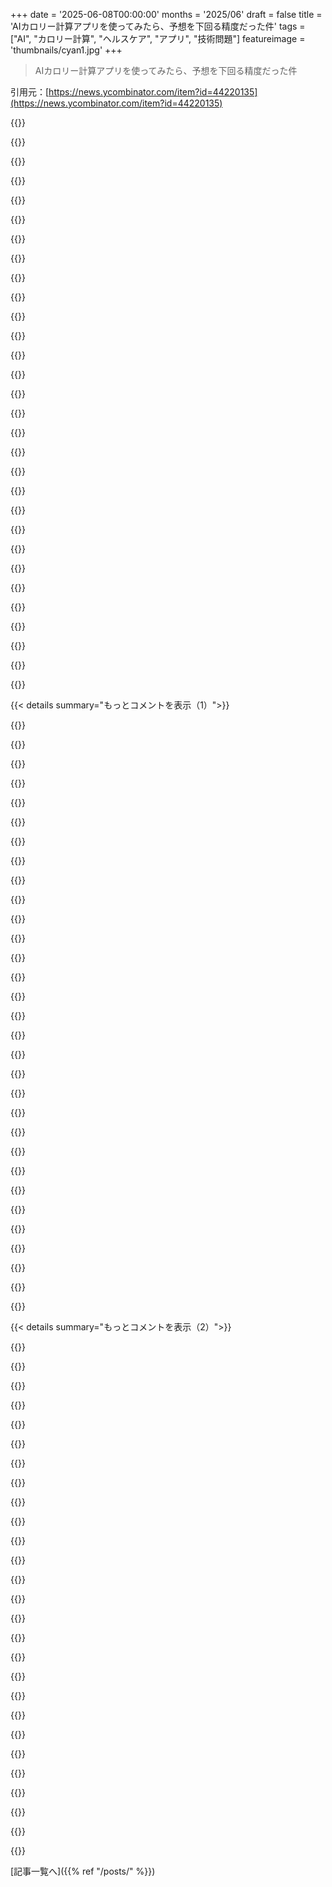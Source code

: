 +++
date = '2025-06-08T00:00:00'
months = '2025/06'
draft = false
title = 'AIカロリー計算アプリを使ってみたら、予想を下回る精度だった件'
tags = ["AI", "カロリー計算", "ヘルスケア", "アプリ", "技術問題"]
featureimage = 'thumbnails/cyan1.jpg'
+++

> AIカロリー計算アプリを使ってみたら、予想を下回る精度だった件

引用元：[https://news.ycombinator.com/item?id=44220135](https://news.ycombinator.com/item?id=44220135)




{{<matomeQuote body="SnapCalorieのFounderだよ。記事の値段は間違いで、アプリは完全無料さ。79.99ドルの値段は、研究をサポートして無料ツールを提供し続けるための寄付なんだ。<br>論文も発表してるし、うちのアルゴリズムは（他のアプリと違って）目視で量を見積もるよりは正確だよ。でも正直、どっちもかなり不正確なんだ。<br>みんな記録に時間をかけたくないから、写真ログは早くて簡単な近似値さ。もっと正確に記録したいなら、音声ログとキッチンスケールを使ってね（これもアプリで完全に無料）。<br>多くの人が言うように、目標は学習することであって、一つ一つを細かく記録することじゃない。自分が続けられて、健康とフィットネスの目標達成に役立つことをやるんだよ。" userName="wnorris510" createdAt="2025/06/09 15:52:24" color="#785bff">}}




{{<matomeQuote body="カロリーを大幅に過小評価されて、みんな諦めちゃう場合はどうなの？<br>それか、カロリーを大幅に過大評価されて、摂食障害になっちゃう場合は？<br>もし目標が学習することなら、正確な情報が大事だよね。まあ、VCに出資してもらうのは難しいんだろうけど。" userName="davidcbc" createdAt="2025/06/09 15:54:04" color="">}}




{{<matomeQuote body="これはAIアプリに対するちゃんとした批判に、製品オーナーが言い返す定番のパターンだよね。<br>ユーザー：「この（AI製品）使えない！」<br>製品オーナー：「まあ、人間だって下手だよ。」<br>これ、AIアプリ全体のウリじゃないじゃん！AIのセールスポイントは圧倒的に優れてることなのに、自分の目視も”かなり不正確”で、自分でアプリも”かなり不正確”って認めるなら、なんでアプリ使うんだよ？<br>あんたがリンクしたページの冒頭にこうあるじゃん：「SnapCalorieは、どんな食事でも写真を撮るだけで数秒で正確なカロリーカウントと栄養情報を得られる初めてのアプリです」（強調は私）。" userName="JohnMakin" createdAt="2025/06/09 17:45:15" color="#38d3d3">}}




{{<matomeQuote body="どうやったらAIは正確になれるの？見た目で、誰かがレシピでどれだけバターや油を使ったか分かる？見た目で、それが73/36のひき肉か97/3か分かる？タコスミートが牛肉か七面鳥か分かる？グラスの牛乳がスキムか、実際はヘビークリームか分かる？<br>目玉焼きを、その前に調理したソーセージから出た油で焼いたのか、ティースプーン一杯のオリーブオイルを使ったのかは分からないよね。<br>目には見えないカロリー源が多すぎるんだ。昨夜ジャンバラヤ作ったんだけど、野菜を大さじ一杯の油で炒めたかカップ一杯の油で炒めたかなんて、見た目じゃ分からなかったはずだよ。" userName="malfist" createdAt="2025/06/09 23:28:40" color="#785bff">}}




{{<matomeQuote body="これどういう意味？<br>「完全無料、79.99ドルの値段は、研究をサポートするための寄付なんだ。」<br>アプリダウンロードしたけど、79.99ドルか月額6.67ドル払わないとプレミアムプランを使える方法が見当たらないんだけど。どうやって寄付しない選択をするの？<br>それとも必須の寄付ってこと？もしそうなら、記事が完全に間違ってるってどういう意味？記事はまさにそれを言ってるじゃないか。" userName="mgraczyk" createdAt="2025/06/10 17:33:38" color="#ff5733">}}




{{<matomeQuote body="そういうレシピなら、平均的な量のバターとか80/20の牛肉、牛肉、2%ミルクを仮定すれば、カロリー摂取量を全然知らない人にとってはそれなりに正確になるんだよ。" userName="mminer237" createdAt="2025/06/10 03:10:21" color="">}}




{{<matomeQuote body="プレミアムにアップグレードしなくても、全ての機能にアクセスできるよ。ペイウォールの「x」をクリックするだけ。" userName="wnorris510" createdAt="2025/06/10 18:23:26" color="#ff33a1">}}




{{<matomeQuote body="「平均的な量のバター」って何？<br>あと、なんで他のものも仮定できるの？" userName="malfist" createdAt="2025/06/10 11:54:16" color="">}}




{{<matomeQuote body="多くの家族が体重や栄養で苦しむのを見て、この分野に入ったんだ。アメリカの主要な死因の一つが糖尿病で、これは主に栄養不足と運動不足が原因なんだ。<br>なぜこうなるのか、どうすれば手助けできるのか、この10年間研究してきたよ。数え切れないほどのユーザーから聞いたのは、食事の記録と改善方法を学ぶのに時間がかかりすぎるってことなんだ。<br>AIのセールスポイントが「圧倒的に優れている」なんて主張したことは一度もないよ。ただ人々の手助けになるツールを作ろうとしてきただけなんだ。<br>うちのアプリの音声ノート機能にキッチンスケールを組み合わせるのが、栄養を記録する上で最も正確な方法で、実際、我々がローンチする前に市場に存在していたものよりずっと速いんだ。<br>写真ログ機能は、ユーザーが我々がローンチする前にやっていたことよりは正確だし、断トツで最速の記録方法だけど、そうだ、限界はあるんだ。そして、競合他社とは違って、完璧だとは言わないよ。外食で食事をして、代替案が食事を記録しないことなら、それは素晴らしい選択肢さ。<br>結局のところ、本当に人々を助けたいなら、精度は最も重要なことじゃないんだ。教育こそが大事なんだ。どの食品や材料が問題なのか、そしてなぜそうなのかを学ぶ必要があるんだ。うちのアプリは、我々がローンチする前に市場に存在していたどのソリューションよりも、それをより良く実現しているんだよ。" userName="wnorris510" createdAt="2025/06/10 18:20:14" color="#38d3d3">}}




{{<matomeQuote body="たぶん、このアプリを使いそうな人のほとんどは、糖尿病の人みたいに真剣な自己管理には使わないからだろうね。<br>現実には、ほとんどの人はしばらくアプリを使って、減量や筋肉増強に失敗して、興味を失うんだ。「Good enough」で十分ってのが、健康とか栄養、フィットネスのニッチ市場の多くのもののお決まり文句で、AI関連だけじゃないんだよ。" userName="hammyhavoc" createdAt="2025/06/10 16:50:30" color="">}}




{{<matomeQuote body="俺たちは摂食障害の予防についてたくさん研究してるんだ。記事にもある通り、他のアプリみたいに低体重になるようなダイエットは勧めなかったよ。ダッシュボードでは、カロリーメーターの上に果物と野菜のカウンターを置いてる。これは、果物と野菜を「最大化」する考え方の方が、カロリーや炭水化物を「最小化」する考え方よりずっと健康的だからさ。<br>実は一時期、アプリからカロリー表示を完全に無くそうとしたんだけど、ユーザーの大多数が離れちゃって。だから、カロリー追跡したい人のために表示は残したけど、より健康的な考え方を促す機能の下に置くことにしたんだ。ユーザーからのフィードバックでは、徐々に果物と野菜にもっと注目するようになったって声が多くて、すごく嬉しいよ。" userName="wnorris510" createdAt="2025/06/09 16:16:02" color="#ff5733">}}




{{<matomeQuote body="有料プランの説明には、プレミアムで「無制限の写真・音声・バーコード記録」とか「無制限のAI栄養士チャット」とか「AI栄養士からの無制限の個別アドバイス」とか書いてあるじゃん。これって、お金払えばもっとアクセスできてアプリをもっと使えるってことだよね？<br>だから、元の記事がプレミアムプランを79.99ドルって書いたのは完全に合ってるんじゃない？<br>記事には<br>〉アプリは無料でダウンロードできて、トライアル期間もなかった。年間79.99ドルのプレミアムプランがあるけど、それは寄付みたいなものらしい。無料ユーザーは1日3枚まで写真制限があるけど、写真以外の記録方法は全部無制限で誰でも無料だよ。<br>って書いてあるけど、これのどの部分が間違ってるの？" userName="mgraczyk" createdAt="2025/06/10 18:57:08" color="#ff5c5c">}}




{{<matomeQuote body="予測にはiPhoneのLiDARスキャナーを使ってるの？" userName="jablongo" createdAt="2025/06/09 16:04:41" color="">}}




{{<matomeQuote body="食品パッケージに書いてあるカロリー自体が±20％も不正確なんだから、そもそも全部不正確なんだよ。<br>アプリの価値って、ただ食べたものを書き出すことにもあると思うな。ついつい忘れちゃう間食とかドレッシング、ワインとか、全部足すと結構な量になるのを記録するだけでも意味があるんだ。" userName="gadders" createdAt="2025/06/09 16:23:32" color="#45d325">}}




{{<matomeQuote body="ちゃんとやろうとすると面倒で、試す前にダイエット自体を諦めちゃう人たちの場合はどうなるの？<br>結局、栄養の世界に万能薬なんてないんだよ。" userName="ffsm8" createdAt="2025/06/09 15:58:19" color="">}}




{{<matomeQuote body="音声入力のこと言ってくれてありがとう、写真よりそっちが好きだな。技術的には写真が一番複雑そうだね。<br>AIってテキストや画像にすごく力を入れてるみたいだけど、音声こそ最高のUIだと思うんだ。アプリから「電話」をトリガーして、30秒くらいAIと話して食事を記録したり、アドバイスをもらったりできたら最高だね。" userName="ericmcer" createdAt="2025/06/09 17:45:45" color="">}}




{{<matomeQuote body="このアプリの付加価値って何？俺はChatGPTで6ヶ月カロリー追跡して、それで20kg痩せたよ。これはほとんど、食べたものを全部ChatGPTに伝えて、間違ってると思う出力は修正するくらいなんだけどね。これはそんなに正確じゃないけど、どうやら全体像を掴むには十分だったみたいで、おかげで痩せられたよ。" userName="shifto" createdAt="2025/06/12 12:32:29" color="#38d3d3">}}




{{<matomeQuote body="Appleは、プレミアムの一部として「もっと得られる」って書くことを俺たちに義務付けてるんだ。Appleには俺たちの手足を縛るようなバカげたルールがあるんだよ。実際は無料プランでも全部の機能にアクセスできるんだ。Riotの最近の裁判が、こういうのを分かりやすく説明しやすくしてくれると良いんだけどね。" userName="wnorris510" createdAt="2025/06/12 22:26:27" color="#ff5c5c">}}




{{<matomeQuote body="根本的にカロリーを計算できないのに、できるって言って商品を売ってるのはまだ嘘だよ。人々があなたを信じてお金を払うっていう事実は、その事実を変えない。人を騙してる。<br>〉SnapCalorieは、どんな食事でも写真を撮るだけで、数秒で正確なカロリー計算と栄養情報が得られる初めてのアプリです<br>これはあなたのウェブサイトからの引用だ。これは完全にフィクションだよ。最初の投稿（コメント19334）で自分で認めてるじゃないか。" userName="davidcbc" createdAt="2025/06/09 17:50:17" color="#45d325">}}




{{<matomeQuote body="〉AIは圧倒的に優れている<br>揚げ足を取るわけじゃないけど、「優れている」って一つの軸だけじゃないんだよ。精度が同じでも、写真を撮る方が手入力するより体験として優れてる、とかね。<br>AIツールは「圧倒的に」優れている必要すらなくて、いくつかの軸ではむしろ劣ることもよくあるんだ。なぜなら、品質を使いやすさとトレードオフにすることが多いから。<br>エンジニアは使いやすさの軸を軽視しがちだけど、そうなると今の多くのAI製品にとって理想的な顧客じゃないのかもね。" userName="kevlened" createdAt="2025/06/09 19:10:15" color="#38d3d3">}}




{{<matomeQuote body="ダイエットするなら精度は「十分」じゃ全然足りないよ。毎日250カロリー多く摂るだけで週に0.5ポンド太るんだ。<br>これって油大さじ2杯分くらい簡単にずれちゃうってことだよ。" userName="malfist" createdAt="2025/06/10 18:17:06" color="#ff5733">}}




{{<matomeQuote body="±20%の誤差でも、この記事の例みたいに3倍も間違ってるよりはるかにマシだよね。" userName="davidcbc" createdAt="2025/06/09 17:33:00" color="">}}




{{<matomeQuote body="「十分」っていうのはさ、どうせ多くの人が真剣に続けられないから精度なんて関係ないってことかもね。<br>努力しないか、すぐ飽きるか。<br>でも、AI以外でもこういうの多いけど、このアプリが本来の目的に合ってないってのは俺も同意するわ。" userName="hammyhavoc" createdAt="2025/06/11 19:50:55" color="#38d3d3">}}




{{<matomeQuote body="うちのアプリはLiDAR使ってて、ChatGPTよりずっと正確だよ。無料でも高精度モデル使えるし、データもきれいなチャートで表示できるんだ。<br>Apple HealthとかAndroid Fitとも連携する予定だよ。" userName="wnorris510" createdAt="2025/06/12 22:15:21" color="">}}




{{<matomeQuote body="マクロ栄養素がすっごく変わるソースとかトッピングって、どうやって対応するの？" userName="haliskerbas" createdAt="2025/06/09 17:29:44" color="#38d3d3">}}




{{<matomeQuote body="↑↑100%同意。精度、スピード、減量効果。<br>これらをそれぞれ良くするには、違う解決策が必要だよね。" userName="wnorris510" createdAt="2025/06/10 18:22:50" color="">}}




{{<matomeQuote body="今Androidアプリ試したけど、金払わないと写真もっと撮れなかったよ。<br>「無料でも全部使える」って言ってたけど、Androidもそうなの？<br>全然違うじゃん。3枚撮ったら「無料枠使い切った！」って出たよ。<br>これってiOSだと違うの？マジ？" userName="mgraczyk" createdAt="2025/06/12 22:47:20" color="#ff33a1">}}




{{<matomeQuote body="解決策は一つじゃないだろうけど、適当な数字を足すだけじゃ改善にはならないよね。" userName="davidcbc" createdAt="2025/06/09 17:29:13" color="">}}




{{<matomeQuote body="デバイスの音声アシスタントって、普段そのまま使う？<br>人の前で使う？<br>知ってる視覚障害者数人以外、機械に人前で話しかける人も、一人で話しかける人も、俺は誰も知らないな。" userName="hammyhavoc" createdAt="2025/06/10 16:52:01" color="">}}




{{<matomeQuote body="これ、数年で入れた中で間違いなく一番酷いアプリだわ。マジでひどいUXで、ログイン前に評価聞いてくるし、古いログイン方法だし、設定長すぎ。<br>プレミアム誘導もウザいし、無料だと写真1日3枚だけとかふざけてる。<br>写真クロップさせたり、カロリー計算は2倍も間違えるし、編集も使い物にならない。<br>マジでユーザーをイライラさせる以外、GeminiとかChatGPTの方が無料でもずっとマシ！" userName="MacNCheese23" createdAt="2025/06/10 10:49:14" color="#ff5c5c">}}




{{< details summary="もっとコメントを表示（1）">}}

{{<matomeQuote body="うちらはやってるよ！Google AI時代のオリジナルアプローチはCVPR論文見てね：https://openaccess.thecvf.com/content/CVPR2021/papers/Thames...<br>あれからずっと精度高い方法も編み出したんだ。あと、写真に写ってる食べ物の量だけじゃなくて、ユーザーが何を記録したかったかを推測する高度なテクニックも試してるよ。例えばベーグル一口食べても、まるまる1個で記録したいだろうから、そう推測するんだ。" userName="wnorris510" createdAt="2025/06/09 16:07:11" color="#ff33a1">}}




{{<matomeQuote body="カロリー記録って、色んなもののカロリーがどれくらいか学んで、より良い判断できるようになるためでもあるんだよね。油はヤバいくらい高カロリーで数百キロカロリー簡単に足しちゃうけど、葉物野菜はいくら食べても大したことないとかさ。<br>これ分かっちゃえば、記録は自分を律するためだけ。頭では分かってるけど、ルール曲げたい時に嘘ついちゃう。そういうちょっとしたズルが積もると、ダイエット台無しにしちゃうんだよ。" userName="dack" createdAt="2025/06/09 11:19:14" color="#785bff">}}




{{<matomeQuote body="カロリー記録を続けてると、食べ物のカロリーがどれくらいか第六感が働くようになるよ。俺は半年くらい細かく食事日記つけてたら、もう大体で推定できるようになって、あんまり必要なくなってることに気づいた。<br>プロヒント：大抵の人はアルコールのカロリーを見くびってる。" userName="cainxinth" createdAt="2025/06/09 12:11:56" color="#ff5c5c">}}




{{<matomeQuote body="＞大抵の人はアルコールのカロリーを見くびってるよ<br>面白いね、俺は逆なんだ。アルコールにカロリーたくさんあるって聞いてたけど、カロリー計算始めたらそんなに高くないじゃんって思った。<br>ジン6杯で大体550kcalだし、誰でも結構酔えるくらい。よっぽど毎日飲む人じゃなきゃ、たまに夜飲みに行くために昼間のカロリー調整するのそんな難しくない。<br>もちろんシラフでいるのが一番健康的だけどね。" userName="yreg" createdAt="2025/06/09 12:36:58" color="">}}




{{<matomeQuote body="へえ、それってジン6杯で basically 一食分まるまる置き換えるってことだね。" userName="mock-possum" createdAt="2025/06/09 14:00:43" color="">}}




{{<matomeQuote body="550kcalが一食分まるまるってんなら、ジン6杯は完全にぶっ飛ぶ量だよ、多分ブラックアウトもするんじゃないか。" userName="kelipso" createdAt="2025/06/09 15:01:19" color="">}}




{{<matomeQuote body="それはナンセンスだね。スピリッツのショットは1単位。Stella Artoisみたいな強めのビール1パイントは3単位だよ。<br>550カロリーは、70kgの女性か、もっと重いけど徐々に体重減らそうとしてる男性なら余裕で夕食分だ。そのどっちも、普通の人はStella 2パイント飲んでも大して影響ないだろうに。" userName="n4r9" createdAt="2025/06/11 10:04:29" color="#38d3d3">}}




{{<matomeQuote body="うん、何か2つか3つの食べ物があって、それを食べてると完全にダメになるって気づくよね。俺の場合はピーナッツバターとソーセージだった（一緒にじゃないよ...）。<br>とにかくカロリー高すぎなのに、そんなに好きってわけでもなかったんだ。" userName="jonplackett" createdAt="2025/06/09 15:08:53" color="">}}




{{<matomeQuote body="夜にビール4～5パイントで一日の必要カロリー総量を超えるかも、なんてこと、20代後半になるまでマジで考えたことなかったな。" userName="reedf1" createdAt="2025/06/09 13:46:12" color="">}}




{{<matomeQuote body="20代前半だと代謝もずっと高いから、それでも大丈夫なんだよ。" userName="gadders" createdAt="2025/06/09 16:26:04" color="">}}




{{<matomeQuote body="アルコールって言えばビールとかワインだよね。1缶150kcalくらいだから、数缶飲めば1週間で1ポンド（約0.45kg）増えるよ。これって結構普通な家庭もあるんじゃない？" userName="SketchySeaBeast" createdAt="2025/06/09 13:11:55" color="">}}




{{<matomeQuote body="デタラメ？ alcohol.org/bac-calculator/ を見てごらんよ。体重150ポンドの女性が2時間で6ショット飲んだら、血中アルコール濃度（BAC）が0.21％になるんだ。これはブラックアウトするのに十分な量だよ。URL：https://alcohol.org/bac-calculator/" userName="kelipso" createdAt="2025/06/11 12:37:28" color="">}}




{{<matomeQuote body="6ショットで550kcalね。でも、誰がジンをストレートで6ショットも飲むわけ？ ミキサーの分も計算に入れなきゃ。ミキサーって大体砂糖たっぷりだよ。" userName="malfist" createdAt="2025/06/09 13:13:10" color="#ff33a1">}}




{{<matomeQuote body="「Stella Artoisみたいな度数高めのビール1パイントは3単位」ってあるけど、違うね。Stellaは一番強いので5.2％だよ。20オンスのパイントでも約1.7単位。アメリカの16オンスなら約1.4単位。2パイント飲んでもせいぜい3単位ちょっとだよ。" userName="Kirby64" createdAt="2025/06/11 15:58:38" color="">}}




{{<matomeQuote body="そうだね、全くやらない方がいいひどいものってたくさんあるよね。私にとってはソーダが一番大きかったな。砂糖たっぷりのソーダを気をつけながら飲むなんて無理。カロリーが多すぎるんだもん。あと、アイスクリームね。" userName="const_cast" createdAt="2025/06/09 18:34:26" color="#ff5733">}}




{{<matomeQuote body="なるほどね。それってWidmarkモデルみたいな感じだ。吸収が瞬間的で、食事や水なしで飲むことを想定してるみたいだね。ご飯を全部お酒にするなら分かるけど、普通は食事を減らして飲むことを考えるよね。80kgの男が夕食後3時間でビール3パイント（60オンス）飲んで、途中に水を飲んだら、体のコントロールや喋るのがおかしくなるって、なんか違う気がするんだよな。URL：https://en.wikipedia.org/wiki/Blood_alcohol_content#By_intak..." userName="n4r9" createdAt="2025/06/11 13:59:11" color="">}}




{{<matomeQuote body="私も同じ経験したよ！ 私の場合は「ヘルシースナック」だと思ってたピーナッツバターとリンゴが、毎週とんでもない量のカロリーになってたんだよね。" userName="skohan" createdAt="2025/06/09 15:14:19" color="#ff5c5c">}}




{{<matomeQuote body="それと、150kcalって安物のアメリカンビールとIPAとかスタウトの中間くらいなんだよね。ビールによっては簡単に200〜300kcalにいっちゃうよ。" userName="hedora" createdAt="2025/06/09 14:11:34" color="">}}




{{<matomeQuote body="ああ、だから大学生は大学入ってから太るのか。代謝が速すぎるわけないじゃん！（笑）" userName="wredcoll" createdAt="2025/06/10 00:29:28" color="">}}




{{<matomeQuote body="もしかして私が間違ってる？ それともこのページが？ このNHSのページには「度数高めのラガー／ビール／サイダー（ABV 5.2％）1パイント」は3単位ってハッキリ書いてあるんだけど。URL：https://www.nhs.uk/live-well/alcohol-advice/calculating-alco..." userName="n4r9" createdAt="2025/06/11 20:27:19" color="">}}




{{<matomeQuote body="正直、カロリー計算ってのは間違った情報に踊らされてるバカげた行為だと思うんだ。根拠が薄い科学からきてるしね。<br>みんなが気づいてないのは、ラベルのカロリーが実際に体が吸収するカロリーとは違うってこと。ラベルのは実験室で燃やした時の値で、調理法や個人差で吸収率は全然変わるんだよ。<br>それに、「消費カロリー＞摂取カロリーなら痩せる」って考えは、健康な時にしか通用しないんだ。代謝に関わる問題やアレルギーとかあると、この考えは崩壊する。<br>もし異常にお腹が空いたり吐き気を感じるなら、それは飢餓状態になってる証拠で、代謝を壊すし長期的な減量にはつながらない。脂肪じゃなくて代謝が活発な筋肉組織を失うことになるんだ。<br>健康的にちゃんと食事していれば、あんな異常な空腹感は来ないよ。<br>Atkinsやったことある人なら、ケトーシスに入ると空腹感がなくなるのを知ってるはず。すごく高カロリーなものを食べても量はずっと少なくなるし、炭水化物や多すぎるタンパク質が少ないから、余計な脂質も脂肪として蓄積されにくいんだ。腎臓や肝臓、胆嚢に問題があるとできない人もいるけど、できる人は驚くほど簡単に痩せるよ。この食事法は炎症を抑える効果もあるし、コレステロールも問題にならない。<br>みんな驚くだろうけど、俺は毎日食べるものの重さを測ってカロリー計算してみた。驚くのはここから。脂質とタンパク質（60:30の比率で炭水化物は1日20g）だけで2700kcal摂ってるのに、毎日平均で1〜2ポンド痩せるんだ。これ、水分が抜ける最初の時期を過ぎてからの話ね（だから水分でも筋肉でもない）。<br>1ポンドは3500kcalで、俺のBMR（基礎代謝）は体重と体格からすると2200kcalのはず。運動もしてないし空腹感もないのに、どうして実質9700kcalもの赤字状態になるんだ？<br>大学の友達とも一緒にやってみたけど、彼らもほぼ全く同じ結果だったよ。医者のチェックを受けたり、水分や食物繊維、必須ビタミンをしっかり摂ったりするのはちょっと面倒だったみたいだけど、それ以外は脂肪がどんどん落ちていった。<br>結論、摂取カロリーvs消費カロリーなんて嘘っぱちだよ。" userName="trod1234" createdAt="2025/06/09 20:41:39" color="#ff5c5c">}}




{{<matomeQuote body="100%同意。食べ物のカロリーについて学び直すのが大事だね。俺は体重に不満はあったけど、”肥満”てほどじゃなかった。身長5フィート8インチで187ポンドだったんだ。<br>去年の11月からCronometerっていうアプリでカロリーを記録し始めたら、今朝までで35ポンド以上痩せて151ポンドになったよ。<br>比較的健康な男性でも、食べ物のカロリーやマクロ栄養素に対する自分の認識がいかに間違ってたか痛感したね。だから、この記事には完全に同意するよ。" userName="coltoneakins" createdAt="2025/06/09 12:27:35" color="#785bff">}}




{{<matomeQuote body="「でもジンを6杯も飲む人なんてどこにいるんだ？」って？ハハ、俺はほぼ東欧出身だけど、俺の知ってる飲み手はみんなそうだよ。（実際には”Borovička”が一番人気で、ジンじゃないけどちょっと似てるやつ）。<br>でも、カロリー摂取を減らそうとしてるなら、好きなだけ飲むわけにはいかないだろ？ある程度は妥協しなきゃ。だから、おしゃれなカクテルとかワイン1本の代わりに、ウォッカとか飲むのもアリだよ（酔うのが目的ならだけどね）。" userName="yreg" createdAt="2025/06/09 13:53:55" color="">}}




{{<matomeQuote body="ああ、わかった。お互いちょっと間違えてたね。「ユニット」（純粋なエタノール10ml）は実は「1ドリンク」と同じじゃないんだ。「1ドリンク」ってのは、5%のビール12オンス、12%のワイン5オンス、または40%のショット1.5オンスとされてる。どれも正確には「1ユニット」じゃなくて、全部約1.7ユニット（約17mlのエタノール）なんだよ。<br>たぶん、ほとんどの人は「ユニット」じゃなくて「ドリンク」で考えてると思うんだ。<br>で、元のコメントに戻るけど、たいていの店で6ショットというと、アルコール約10ユニットになる。ビール20オンスの3.3杯分くらいだね。20オンスビール3.3杯（合計66オンス！）は、すぐに飲めばほとんどの人を結構酔わせる量だよ。違いは、純粋な液体量からして、20オンスビール3.3杯は6ショットよりずっと早く飲むのが難しいってことだね。" userName="Kirby64" createdAt="2025/06/11 20:40:29" color="">}}




{{<matomeQuote body="ああ、良い点だね。ワイン1本で0.3%（血中アルコール濃度）ってのは、正直死にそうなレベルで現実的じゃないって言ってるんだよね。それでも、ジン6ショットはビール6杯かワイン1本に相当するから、結構酔うのは確か。" userName="kelipso" createdAt="2025/06/11 15:35:18" color="">}}




{{<matomeQuote body="うん、かなりの量のお酒だってのは同意。特に1ショット1.5オンスならね。UKだとシングルの量は公式には1オンスくらいだから、UKでの6ショットはUSでの4ショット分に当たるよ。" userName="n4r9" createdAt="2025/06/11 16:22:21" color="">}}




{{<matomeQuote body="ジン・トニックにするなら、スリムラインのトニックがあるよ。結構美味しいから試してみて。" userName="gadders" createdAt="2025/06/09 16:24:57" color="">}}




{{<matomeQuote body="変な話だけど、どうやってカロリーを記録するかって結構重要だと思うんだよね。ただ「これ食べた、何カロリー」って調べるだけだと、覚えないし感覚も身につかない。でも、「これXカロリーかな？と思って調べたらYカロリーだった」ってやり方だと、覚えるのに役立つんだ。<br>研究を探せるかわからないけど、基本的に「予想と確認」って学習方法がめちゃくちゃ強力なんだよ。フラッシュカードが効果的なのもそのため。ただ「質問と回答」だけじゃ、そこまでじゃないんだ。" userName="taeric" createdAt="2025/06/09 14:49:12" color="#ff5733">}}




{{<matomeQuote body="飲み物のカロリー目安だよ<br>超ライトなビールとかショット 100kcal<br>ライトビールとかワイン 150kcal<br>普通のビール 200kcal<br>ミックスドリンク 300kcal<br>やばいミックスドリンク 400kcal" userName="hammock" createdAt="2025/06/09 17:25:32" color="">}}




{{<matomeQuote body="面白いことに、ちょうど数日前HNでこの話してたんだよね：https://news.ycombinator.com/item?id=44185892<br>写真だけじゃ答えられない食品の栄養に関する質問ってたくさんあるんだよ。例えば「これって全乳？無脂肪乳？」とか、「この野菜、濡れてるからテカってるの？それともバターまみれだから？」とか。AIの魔法でもそこは解決できないね。" userName="duskwuff" createdAt="2025/06/09 01:33:35" color="#785bff">}}

{{</details>}}




{{< details summary="もっとコメントを表示（2）">}}

{{<matomeQuote body="そういうのは手動で簡単に調整できるよ。食事全体を見積もるよりはるかに楽だ。" userName="hammock" createdAt="2025/06/09 17:29:50" color="">}}




{{<matomeQuote body="AIも人間みたいにそういう質問ができるようになる段階が来ると思うよ。今はまだそこまでじゃないけど、AIモデルはその可能性を秘めていると思う。" userName="dwetterau" createdAt="2025/06/09 03:08:44" color="">}}




{{<matomeQuote body="写真を撮って食事記録しようと思うとしたら、これ（AIアプリ）が唯一のきっかけかもね。でも、chronometerと同じくらい正確じゃなきゃダメだけど。" userName="bitmasher9" createdAt="2025/06/09 03:20:32" color="">}}




{{<matomeQuote body="数年前にMyFitnessPalで15kg痩せたんだけど、カロリー計算をするっていう行為（つまり、計算してアプリに入れる手間）自体が効果の重要な部分だと思うんだよね。何か食べるのが少しだけ面倒になって、立ち止まって考えるようになるんだ。簡単にしすぎると、もっと簡単に食べ過ぎてしまうんじゃないかな。" userName="jonplackett" createdAt="2025/06/09 09:27:19" color="#ff5c5c">}}




{{<matomeQuote body="約100ポンド（約45kg）カロリー計算と運動で痩せた者として、これはすごく大きかったよ。あと、自分の悪い食習慣に気づかせてくれたんだ。上の空でおやつを食べて、それを記録しようとして「あれ、なんで今これ食べてるんだろ？」って思ってやめる、みたいなね。習慣を通して栄養について自分自身を教育する、って感じかな。" userName="devmor" createdAt="2025/06/09 12:04:46" color="#ff5733">}}




{{<matomeQuote body="すごい達成だね、おめでとう！<br>ちょっと興味があるんだけど、マクロ栄養素も追跡してた？あと、どれくらいのカロリー不足を目指してたの？どのくらい期間かかった？" userName="jonplackett" createdAt="2025/06/09 12:51:55" color="">}}




{{<matomeQuote body="うん、マクロはすごく重要だったよ。その頃かなり集中的な週4回のHIITプログラムをやってたからね。運動でワークアウト日に700～900kcal燃焼してたから、カロリー目標は維持カロリーを厳密に目指してたんだ。大変だったけど、やりがいがあったよ。体重がそれだけ落ちるのに1年くらいかかったかな。普段ならもっとかかると思うけど、専属のグループトレーナーがしっかりサポートしてくれたおかげも大きい。" userName="devmor" createdAt="2025/06/09 14:01:14" color="">}}




{{<matomeQuote body="維持カロリーでうまくいったのすごいね。それって運動しない前提の計算？それとも運動カロリーも食べた上で痩せたの？" userName="jonplackett" createdAt="2025/06/09 14:39:44" color="">}}




{{<matomeQuote body="前者だよ。維持できる食べ方を習慣にするのが目標だったんだ。これが一番難しいから、あえて大変な方法を選んだんだよね。多くの人が失敗するのは、痩せることばかり考えて習慣を作らないからだと思う。手術とか無理なダイエットだけじゃすぐ元に戻っちゃうからね。" userName="devmor" createdAt="2025/06/09 14:50:57" color="#45d325">}}




{{<matomeQuote body="ホントそう思う。ちゃんと記録してマクロ栄養素も気を付ければ、嫌なことじゃなくて、むしろ気分良くなったりするからね！" userName="jonplackett" createdAt="2025/06/09 15:07:17" color="">}}




{{<matomeQuote body="うん、それすぐ気づいた。マクロバランス考えてちゃんと食べて運動したら、元気になったし、よく眠れるようになったんだよね。" userName="devmor" createdAt="2025/06/09 17:02:48" color="">}}




{{<matomeQuote body="うん。確か、何かしら制限があれば、どんなダイエットでもうまくいくんだよね。「青いパッケージのは食べない」とかでもね。" userName="yoz-y" createdAt="2025/06/09 11:06:38" color="">}}




{{<matomeQuote body="バジェットアプリでも似てるな。手入力だと買う前に考えるけど、自動連携だと考えなくなる。ダイエット／カロリー計算だと、特に精度が悪いと、考えないわけにはいかないよね。" userName="jclardy" createdAt="2025/06/09 10:49:35" color="#785bff">}}




{{<matomeQuote body="そうそう！2年前にWaistlineってアプリでキツいダイエットしたんだ。2ヶ月で1500kcal未満にして9kg痩せたよ。細かい記録が我慢に効くって気づいたんだよね。" userName="jxjnskkzxxhx" createdAt="2025/06/09 12:53:08" color="#ff5c5c">}}




{{<matomeQuote body="意識と集中力が大事なんだ。「それに集中」してないと、うまくいかないよ。" userName="kamma4434" createdAt="2025/06/09 09:39:57" color="">}}




{{<matomeQuote body="体重計はそう言わないかもね。まだAIじゃないから。" userName="kamma4434" createdAt="2025/06/10 10:23:28" color="">}}




{{<matomeQuote body="AIカロリー計算なんて最初からダメだと思ってたよ。写真だけじゃカロリーどころかマクロ栄養素も分かんないし、AIの画像認識もまだまだじゃん？こんなのに金払ってる人がいるのが信じらんないね。" userName="jonplackett" createdAt="2025/06/09 09:25:33" color="">}}




{{<matomeQuote body="Lose ItのAI使ったけど、カロリーじゃなくて、料理の材料を分解してくれるのは感動したよ。例えばブリトーの写真で材料を正確に分けてくれたから、量の手動調整が楽だった。補助ツールとしては優秀。写真メインのアプリがダメなのは、ソースとかパンの中身、正確な量が写真じゃ全然分かんないことだよね。基準がないとボリュームも無理。" userName="jclardy" createdAt="2025/06/09 10:45:04" color="#ff5733">}}




{{<matomeQuote body="AIの一番良い使い道は、食品ラベルを読んでデータベースに登録する機能だと思うな。OCRより賢い感じで。MyFitnessPalのエラー訂正はマジでストレス。他のアプリ試しても結局MyFitnessPalに戻るんだけど、このラベル読み取り機能は本当に欲しいね。" userName="Iulioh" createdAt="2025/06/09 14:31:32" color="">}}




{{<matomeQuote body="面白いのはさ、アプリが謳ってる機能は全然ダメでも、まだ価値があるってことだよ。多くの人が得る結果は「測ってるだけ」なんだけど、それを通じて考えるようになったり学ぶきっかけになったりするんだ。だから、ツールの価値はユーザーのやる気を維持させることにあって、肝心の機能精度は二の次なのかもね。" userName="james_marks" createdAt="2025/06/09 15:03:17" color="#ff33a1">}}




{{<matomeQuote body="逆に悪い影響もあるかもね。もしこのアプリで一生懸命記録したのに痩せなかったら、「もうやーめた」って諦めちゃうと思うんだ。「カロリー計算なんて意味ねーじゃん」ってなる可能性が高いかな。だって、ちゃんと計算するのだって大変で面倒だしさ。" userName="davidcbc" createdAt="2025/06/09 15:43:24" color="#ff5c5c">}}




{{<matomeQuote body="「測ったものは管理できる」ってよく言うけどさ、その測定がデタラメでも成り立つもんなの？" userName="jonplackett" createdAt="2025/06/09 17:12:21" color="#45d325">}}




{{<matomeQuote body="ちょっと違うかな。記録するっていう行為自体が、結果はどうあれ行動を変えるんだよ。ほら、この記事にも書いてあるし。<br>https://pmc.ncbi.nlm.nih.gov/articles/PMC12064450/#:~:text=T..." userName="james_marks" createdAt="2025/06/09 21:25:54" color="#ff5c5c">}}




{{<matomeQuote body="どっかの研究で、痩せたい人がカロリー減らさずにただ記録しただけで、何もしなかった人より痩せた、ってのがあったはずだよ。意識するだけで効果あるんだね。たぶんこの記事かな？<br>https://today.duke.edu/2019/02/tracking-food-leads-to-losing-pounds" userName="flippyhead" createdAt="2025/06/09 16:52:13" color="#ff33a1">}}




{{<matomeQuote body="@onionweigherならできるかもね。もし玉ねぎしか食べてないならだけど。" userName="automatic6131" createdAt="2025/06/09 10:43:30" color="">}}




{{<matomeQuote body="人間の子供は玉ねぎだけじゃ生きていけないんだよ。<br>https://scarygoround.com/badmachinery/index.html?pg=374#show..." userName="teddyh" createdAt="2025/06/09 12:56:30" color="">}}

{{</details>}}



[記事一覧へ]({{% ref "/posts/" %}})
